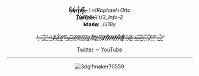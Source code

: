<article>
  <p align="center">
    <b>N̸̙̹͌ö̴̡́m̸̡͈͐͌ę̴̧͒͘:̶̩̀͊</b> ./.n/<i>Raphael+Otto</i> <br>
    <b>T̸̤̄ů̶̲r̷̼͝m̸̭̈a̴̗̋:̶̞͘</b> /.t/<i>3_Info-2</i> <br>
    <b>I̴d̸a̷d̴e̷:̷</b> ./i/<i>18y</i> <br>
    <br>
    <i>-̶̦̓-̵̘̀-̴̣͑-̶͈̎-̵̳͋-̵̖͝-̸͖̓-̶͕͑-̵͙̓<b>-̶͑ͅ-̸̘̓-̴̈ͅ-̸̮̈́-̵̝͊-̵̫̒-̷͍͝-̵̦͝-̶̪̃-̷̡͛-̴͍̊-̷̗͠-̶̱̇</b>/̷̮̾/̶̲͆/̸̹̈/̵̼̃/̴̅͜/̴̘͑/̷̝̎/̶̺̀/̷͍̈́/̸̱̅/̸̜̒/̷̳̓/̶̫̀/̷̮̅/̵̡͆/̶̡͂<b>/̷̣͝/̵͍͌/̴̹̃/̶̠́/̶̡͝/̵̛̤/̵̿ͅ/̶͓͝/̶͚͛/̷͕͋-̵̐ͅ-̶̝̈-̸̹̋-̵̬̓-̸͔̓-̷̱̾-̷̺̎-̶͈̌-̴̖͌-̶̽͜-̵̦͊</b>-̴̲͋-̷̖̈́-̴̢͒-̸̠̒-̷̞͝-̶̲̍-̸̦͌-̴̨̆-̷͖̚-̶̙̌-̸͖͝</i>
  </p>
  <p align="center">
    <a href="https://twitter.com/Raphis_____"> Twitter </a>
     ∼
    <a href="https://www.youtube.com/channel/UCRiaivH1MtlQhBzdoqcleJw"> YouTube </a>
  </p>
<hr>
 <div align="center">
   
  ![3dgifmaker70559](https://user-images.githubusercontent.com/101464708/183543934-44ea38f9-9f08-4c75-b7e5-bc507f318e33.gif)
  
 </div>
</article>
  
